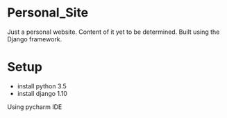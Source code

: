 Personal_Site
=============
Just a personal website. Content of it yet to be determined.
Built using the Django framework.

Setup
======
- install python 3.5
- install django 1.10

Using pycharm IDE
